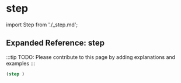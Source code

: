 # step

import Step from './_step.md';

<Step />

## Expanded Reference: step

:::tip
TODO: Please contribute to this page by adding explanations and examples
:::

```lisp
(step )
```
